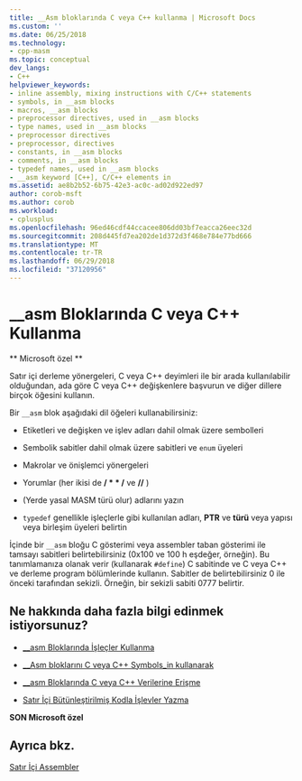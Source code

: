 ```yaml
---
title: __Asm bloklarında C veya C++ kullanma | Microsoft Docs
ms.custom: ''
ms.date: 06/25/2018
ms.technology:
- cpp-masm
ms.topic: conceptual
dev_langs:
- C++
helpviewer_keywords:
- inline assembly, mixing instructions with C/C++ statements
- symbols, in __asm blocks
- macros, __asm blocks
- preprocessor directives, used in __asm blocks
- type names, used in __asm blocks
- preprocessor directives
- preprocessor, directives
- constants, in __asm blocks
- comments, in __asm blocks
- typedef names, used in __asm blocks
- __asm keyword [C++], C/C++ elements in
ms.assetid: ae8b2b52-6b75-42e3-ac0c-ad02d922ed97
author: corob-msft
ms.author: corob
ms.workload:
- cplusplus
ms.openlocfilehash: 96ed46cdf44ccacee806dd03bf7eacca26eec32d
ms.sourcegitcommit: 208d445fd7ea202de1d372d3f468e784e77bd666
ms.translationtype: MT
ms.contentlocale: tr-TR
ms.lasthandoff: 06/29/2018
ms.locfileid: "37120956"
---
```

# <a name="using-c-or-c-in-asm-blocks"></a>__asm Bloklarında C veya C++ Kullanma

** Microsoft özel **

Satır içi derleme yönergeleri, C veya C++ deyimleri ile bir arada kullanılabilir olduğundan, ada göre C veya C++ değişkenlere başvurun ve diğer dillere birçok öğesini kullanın.

Bir `__asm` blok aşağıdaki dil öğeleri kullanabilirsiniz:

- Etiketleri ve değişken ve işlev adları dahil olmak üzere sembolleri

- Sembolik sabitler dahil olmak üzere sabitleri ve `enum` üyeleri

- Makrolar ve önişlemci yönergeleri

- Yorumlar (her ikisi de __/ \* \* /__ ve __//__ )

- (Yerde yasal MASM türü olur) adlarını yazın

- `typedef` genellikle işleçlerle gibi kullanılan adları, **PTR** ve **türü** veya yapısı veya birleşim üyeleri belirtin

İçinde bir `__asm` bloğu C gösterimi veya assembler taban gösterimi ile tamsayı sabitleri belirtebilirsiniz (0x100 ve 100 h eşdeğer, örneğin). Bu tanımlamanıza olanak verir (kullanarak `#define`) C sabitinde ve C veya C++ ve derleme program bölümlerinde kullanın. Sabitler de belirtebilirsiniz 0 ile önceki tarafından sekizli. Örneğin, bir sekizli sabiti 0777 belirtir.

## <a name="what-do-you-want-to-know-more-about"></a>Ne hakkında daha fazla bilgi edinmek istiyorsunuz?

- [__asm Bloklarında İşleçler Kullanma](../../assembler/inline/using-operators-in-asm-blocks.md)

- [__Asm bloklarını C veya C++ Symbols_in kullanarak](../../assembler/inline/using-c-or-cpp-symbols-in-asm-blocks.md)

- [__asm Bloklarında C veya C++ Verilerine Erişme](../../assembler/inline/accessing-c-or-cpp-data-in-asm-blocks.md)

- [Satır İçi Bütünleştirilmiş Kodla İşlevler Yazma](../../assembler/inline/writing-functions-with-inline-assembly.md)

**SON Microsoft özel**

## <a name="see-also"></a>Ayrıca bkz.

[Satır İçi Assembler](../../assembler/inline/inline-assembler.md)
